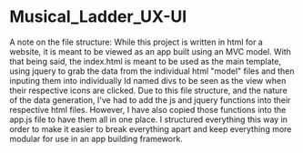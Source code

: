 # Musical_Ladder_UX-UI
A note on the file structure:
While this project is written in html for a website, it is meant to be viewed as an app built using an MVC model.
With that being said, the index.html is meant to be used as the main template, using jquery to grab the data from the individual html "model" files and then inputing them into individually Id named divs to be seen as the view when their respective icons are clicked.
Due to this file structure, and the nature of the data generation, I've had to add the js and jquery functions into their respective html files. However, I have also copied those functions into the app.js file to have them all in one place.
I structured everything this way in order to make it easier to break everything apart and keep everything more modular for use in an app building framework.